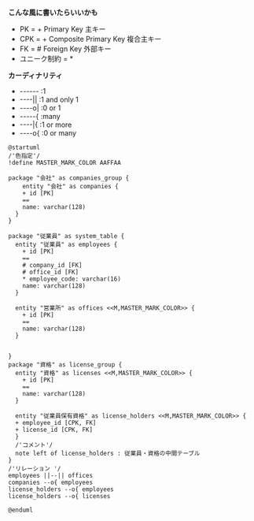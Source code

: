 **こんな風に書いたらいいかも**

- PK = \+ Primary Key 主キー
- CPK = \+ Composite Primary Key 複合主キー
- FK = \# Foreign Key 外部キー
- ユニーク制約 = \*

**カーディナリティ**

- ------ :1
- ----|| :1 and only 1
- ----o| :0 or 1
- -----{ :many
- ----|{ :1 or more
- ----o{ :0 or many

```puml
@startuml
/'色指定'/
!define MASTER_MARK_COLOR AAFFAA

package "会社" as companies_group {
    entity "会社" as companies {
    + id [PK]
    ==
    name: varchar(128)
  }
}

package "従業員" as system_table {
  entity "従業員" as employees {
    + id [PK]
    ==
    # company_id [FK]
    # office_id [FK]
    * employee_code: varchar(16)
    name: varchar(128)
  }

  entity "営業所" as offices <<M,MASTER_MARK_COLOR>> {
    + id [PK]
    ==
    name: varchar(128)
  }


}
package "資格" as license_group {
  entity "資格" as licenses <<M,MASTER_MARK_COLOR>> {
    + id [PK]
    ==
    name: varchar(128)
  }

  entity "従業員保有資格" as license_holders <<M,MASTER_MARK_COLOR>> {
  + employee_id [CPK, FK]
  + license_id [CPK, FK]
  }
  /'コメント'/
  note left of license_holders : 従業員・資格の中間テーブル
}
/'リレーション '/
employees ||--|| offices
companies --o{ employees
license_holders --o{ employees
license_holders --o{ licenses

@enduml
```
